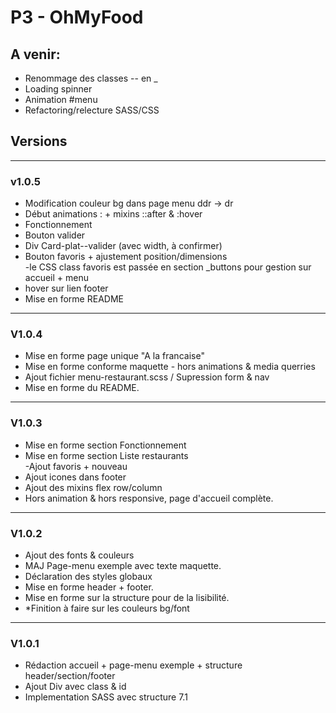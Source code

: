 # P3 - OhMyFood
## A venir:

* Renommage des classes -- en _  
* Loading spinner  
* Animation #menu  
* Refactoring/relecture SASS/CSS  

## Versions 

***

### v1.0.5

* Modification couleur bg dans page menu ddr -> dr  
* Début animations : + mixins ::after & :hover  
* Fonctionnement  
* Bouton valider  
* Div Card-plat--valider (avec width, à confirmer)  
* Bouton favoris + ajustement position/dimensions  
    -le CSS class favoris est passée en section _buttons pour gestion sur accueil + menu  
* hover sur lien footer  
* Mise en forme README  

***

### V1.0.4

* Mise en forme page unique "A la francaise"  
* Mise en forme conforme maquette - hors animations & media querries   
* Ajout fichier menu-restaurant.scss / Supression form & nav  
* Mise en forme du README.  

***

### V1.0.3

* Mise en forme section Fonctionnement  
* Mise en forme section Liste restaurants  
    -Ajout favoris + nouveau  
* Ajout icones dans footer  
* Ajout des mixins flex row/column  
* Hors animation & hors responsive, page d'accueil complète.  

***

### V1.0.2

* Ajout des fonts & couleurs  
* MAJ Page-menu exemple avec texte maquette.  
* Déclaration des styles globaux  
* Mise en forme header + footer.  
* Mise en forme sur la structure pour de la lisibilité.  
* *Finition à faire sur les couleurs bg/font  

***

### V1.0.1

* Rédaction accueil + page-menu exemple + structure header/section/footer  
* Ajout Div avec class & id  
* Implementation SASS avec structure 7.1  